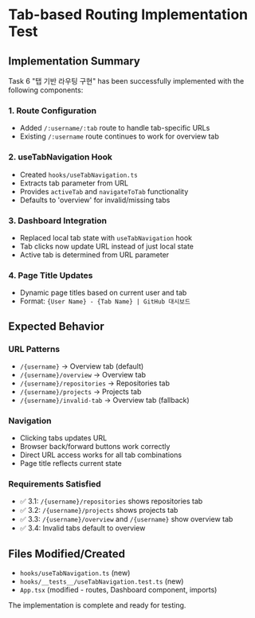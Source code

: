 # Tab-based Routing Implementation Test

## Implementation Summary

Task 6 "탭 기반 라우팅 구현" has been successfully implemented with the following components:

### 1. Route Configuration
- Added `/:username/:tab` route to handle tab-specific URLs
- Existing `/:username` route continues to work for overview tab

### 2. useTabNavigation Hook
- Created `hooks/useTabNavigation.ts`
- Extracts tab parameter from URL
- Provides `activeTab` and `navigateToTab` functionality
- Defaults to 'overview' for invalid/missing tabs

### 3. Dashboard Integration
- Replaced local tab state with `useTabNavigation` hook
- Tab clicks now update URL instead of just local state
- Active tab is determined from URL parameter

### 4. Page Title Updates
- Dynamic page titles based on current user and tab
- Format: `{User Name} - {Tab Name} | GitHub 대시보드`

## Expected Behavior

### URL Patterns
- `/{username}` → Overview tab (default)
- `/{username}/overview` → Overview tab  
- `/{username}/repositories` → Repositories tab
- `/{username}/projects` → Projects tab
- `/{username}/invalid-tab` → Overview tab (fallback)

### Navigation
- Clicking tabs updates URL
- Browser back/forward buttons work correctly
- Direct URL access works for all tab combinations
- Page title reflects current state

### Requirements Satisfied
- ✅ 3.1: `/{username}/repositories` shows repositories tab
- ✅ 3.2: `/{username}/projects` shows projects tab  
- ✅ 3.3: `/{username}/overview` and `/{username}` show overview tab
- ✅ 3.4: Invalid tabs default to overview

## Files Modified/Created
- `hooks/useTabNavigation.ts` (new)
- `hooks/__tests__/useTabNavigation.test.ts` (new)
- `App.tsx` (modified - routes, Dashboard component, imports)

The implementation is complete and ready for testing.